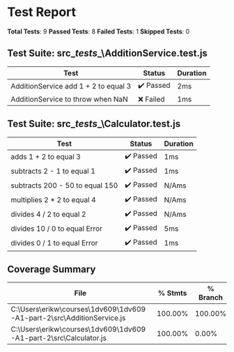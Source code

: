 # Test Report
**Total Tests**: 9
**Passed Tests**: 8
**Failed Tests**: 1
**Skipped Tests**: 0

## Test Suite: src\__tests__\AdditionService.test.js
| Test | Status | Duration |
|------|--------|----------|
| AdditionService add 1 + 2 to equal 3 | ✔️ Passed | 2ms |
| AdditionService to throw when NaN | ❌ Failed | 1ms |

## Test Suite: src\__tests__\Calculator.test.js
| Test | Status | Duration |
|------|--------|----------|
| adds 1 + 2 to equal 3 | ✔️ Passed | 1ms |
| subtracts 2 - 1 to equal 1 | ✔️ Passed | 1ms |
| subtracts 200 - 50 to equal 150 | ✔️ Passed | N/Ams |
| multiplies 2 * 2 to equal 4 | ✔️ Passed | N/Ams |
| divides 4 / 2 to equal 2 | ✔️ Passed | N/Ams |
| divides 10 / 0 to equal Error | ✔️ Passed | 5ms |
| divides 0 / 1 to equal Error | ✔️ Passed | 1ms |

## Coverage Summary
| File | % Stmts | % Branch | % Funcs | % Lines |
|------|---------|----------|---------|---------|
| C:\Users\erikw\courses\1dv609\1dv609-A1-part-2\src\AdditionService.js | 100.00% | 100.00% | 100.00% | 100.00% |
| C:\Users\erikw\courses\1dv609\1dv609-A1-part-2\src\Calculator.js | 100.00% | 0.00% | 100.00% | 100.00% |

